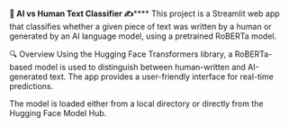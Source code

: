 **🧠 AI vs Human Text Classifier ✍️******
This project is a Streamlit web app that classifies whether a given piece of text was written by a human or generated by an AI language model, using a pretrained RoBERTa model.

🔍 Overview
Using the Hugging Face Transformers library, a RoBERTa-based model is used to distinguish between human-written and AI-generated text. The app provides a user-friendly interface for real-time predictions.

The model is loaded either from a local directory or directly from the Hugging Face Model Hub.

